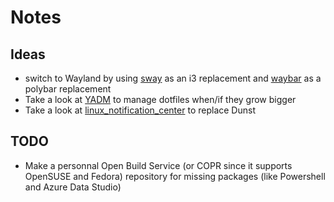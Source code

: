 # Notes

## Ideas

- switch to Wayland by using [sway](https://github.com/swaywm/sway) as an i3 replacement and [waybar](https://github.com/Alexays/Waybar) as a polybar replacement
- Take a look at [YADM](https://yadm.io/) to manage dotfiles when/if they grow bigger
- Take a look at [linux_notification_center](https://github.com/phuhl/linux_notification_center) to replace Dunst

## TODO

- Make a personnal Open Build Service (or COPR since it supports OpenSUSE and Fedora) repository for missing packages (like Powershell and Azure Data Studio)
